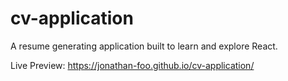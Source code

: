 # cv-application

A resume generating application built to learn and explore React.

Live Preview:
https://jonathan-foo.github.io/cv-application/
